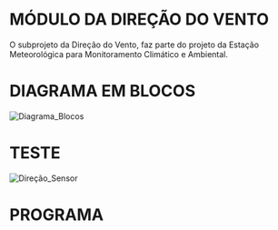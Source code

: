 # MÓDULO DA DIREÇÃO DO VENTO
O subprojeto da Direção do Vento, faz parte do projeto da Estação Meteorológica para Monitoramento Climático e Ambiental.


# DIAGRAMA EM BLOCOS

![Diagrama_Blocos](https://user-images.githubusercontent.com/40901361/202058156-6c2cf4d4-cb75-4f33-9512-aa17b0100968.PNG)

# TESTE

![Direção_Sensor](https://user-images.githubusercontent.com/40901361/202057830-d29dfb14-a627-4d18-9e3d-aeaea10b6909.PNG)

# PROGRAMA
